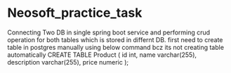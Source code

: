 # Neosoft_practice_task

Connecting Two DB in single spring boot service and performing crud operation for both tables which is stored in
differnt DB.
first need to create table in postgres manually using below command bcz its not creating table automatically
CREATE TABLE Product (
id int,
name varchar(255),
description varchar(255),
price numeric
);

